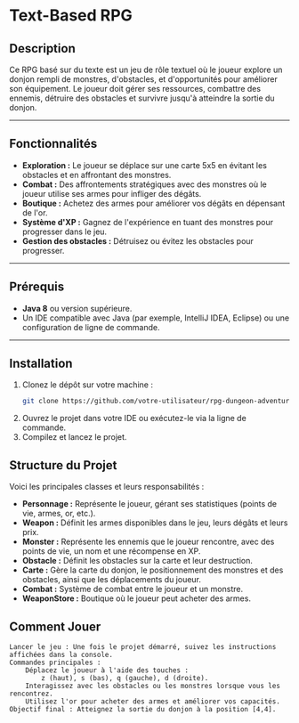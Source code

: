 # **Text-Based RPG**

## **Description**
Ce RPG basé sur du texte est un jeu de rôle textuel où le joueur explore un donjon rempli de monstres, d'obstacles, et d'opportunités pour améliorer son équipement. Le joueur doit gérer ses ressources, combattre des ennemis, détruire des obstacles et survivre jusqu'à atteindre la sortie du donjon.

---

## **Fonctionnalités**
- **Exploration :** Le joueur se déplace sur une carte 5x5 en évitant les obstacles et en affrontant des monstres.
- **Combat :** Des affrontements stratégiques avec des monstres où le joueur utilise ses armes pour infliger des dégâts.
- **Boutique :** Achetez des armes pour améliorer vos dégâts en dépensant de l'or.
- **Système d'XP :** Gagnez de l'expérience en tuant des monstres pour progresser dans le jeu.
- **Gestion des obstacles :** Détruisez ou évitez les obstacles pour progresser.

---

## **Prérequis**
- **Java 8** ou version supérieure.
- Un IDE compatible avec Java (par exemple, IntelliJ IDEA, Eclipse) ou une configuration de ligne de commande.

---

## **Installation**
1. Clonez le dépôt sur votre machine :
   ```bash
   git clone https://github.com/votre-utilisateur/rpg-dungeon-adventure.git
2. Ouvrez le projet dans votre IDE ou exécutez-le via la ligne de commande.
3. Compilez et lancez le projet.

## **Structure du Projet**

Voici les principales classes et leurs responsabilités :
    
 - **Personnage :** Représente le joueur, gérant ses statistiques (points de vie, armes, or, etc.).
 - **Weapon :** Définit les armes disponibles dans le jeu, leurs dégâts et leurs prix.
 - **Monster :** Représente les ennemis que le joueur rencontre, avec des points de vie, un nom et une récompense en XP.
 - **Obstacle :** Définit les obstacles sur la carte et leur destruction.
 - **Carte :** Gère la carte du donjon, le positionnement des monstres et des obstacles, ainsi que les déplacements du joueur.
 - **Combat :** Système de combat entre le joueur et un monstre.
 - **WeaponStore :** Boutique où le joueur peut acheter des armes.

## **Comment Jouer**

    Lancer le jeu : Une fois le projet démarré, suivez les instructions affichées dans la console.
    Commandes principales :
        Déplacez le joueur à l'aide des touches :
            z (haut), s (bas), q (gauche), d (droite).
        Interagissez avec les obstacles ou les monstres lorsque vous les rencontrez.
        Utilisez l'or pour acheter des armes et améliorer vos capacités.
    Objectif final : Atteignez la sortie du donjon à la position [4,4].
